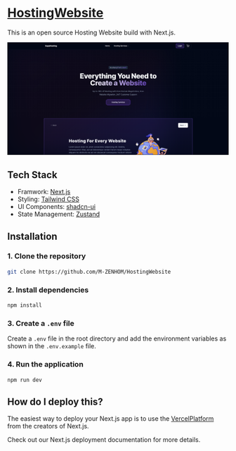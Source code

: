 # [HostingWebsite](https://nike-shoes-ecommerce.vercel.app/)

This is an open source Hosting Website build with Next.js.

[![HostingWebsite](./public/op.png)](https://nike-shoes-ecommerce.vercel.app/)

## Tech Stack

- Framwork: [Next.js](https://nextjs.org)
- Styling: [Tailwind CSS](https://tailwindcss.com)
- UI Components: [shadcn-ui](https://ui.shadcn.com/)
- State Management: [Zustand](https://zustand-demo.pmnd.rs/)

## Installation

### 1. Clone the repository

```bash
git clone https://github.com/M-ZENHOM/HostingWebsite
```

### 2. Install dependencies

```bash
npm install
```

### 3. Create a `.env` file

Create a `.env` file in the root directory and add the environment variables as shown in the `.env.example` file.

### 4. Run the application

```bash
npm run dev
```

## How do I deploy this?

The easiest way to deploy your Next.js app is to use the [VercelPlatform](https://nextjs.org/docs/pages/building-your-application/deploying) from the creators of Next.js.

Check out our Next.js deployment documentation for more details.
